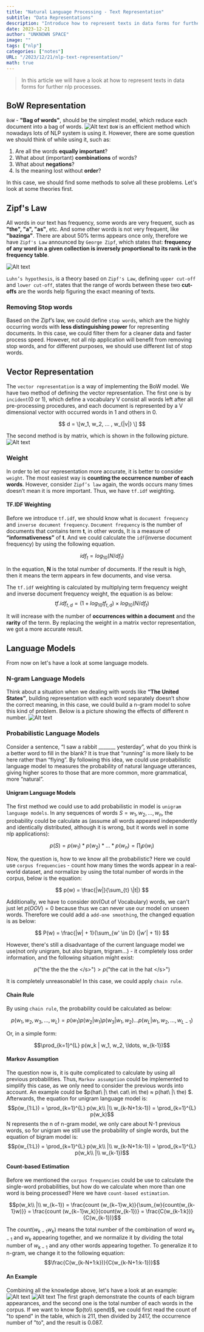 ```yaml
---
title: "Natural Language Processing - Text Representation"
subtitle: "Data Representations"
description: "Introduce how to represent texts in data forms for further nlp processes"
date: 2023-12-21
author: "UNKNOWN SPACE"
image: ""
tags: ["nlp"]
categories: ["notes"]
URL: "/2023/12/21/nlp-text-representation/"
math: true
---
```


> In this article we will have a look at how to represent texts in data forms for further nlp processes.

## BoW Representation
`BoW` - **"Bag of words"**, should be the simplest model, which reduce each document into a bag of words.
![Alt text](/img/nlp/nlp-text-representation/image.png)
`BoW` is an efficient method which nowadays lots of NLP system is using it. However, there are some question we should think of while using it, such as:
1. Are all the words **equally important**?
2. What about (important) **combinations** of words?
3. What about **negations**? 
4. Is the meaning lost without **order**?

In this case, we should find some methods to solve all these problems. Let's look at some theories first.

## Zipf's Law
All words in our text has frequency, some words are very frequent, such as **"the", "a", "as"**, etc. And some other words is not very frequent, like **"bazinga"**. There are about 50% terms appears once only, therefore we have `Zipf's Law` announced by `George Zipf`, which states that: **frequency of any word in a given collection is inversely proportional to its rank in the frequency table**.

![Alt text](/img/nlp/nlp-text-representation/image2.png)

`Luhn’s hypothesis`, is a theory based on `Zipf's Law`, defining `upper cut-off` and `lower cut-off`, states that the range of words between these two **cut-offs** are the words help figuring the exact meaning of texts.

### Removing Stop words
Based on the Zipf’s law, we could define `stop words`, which are the highly occurring words with **less distinguishing power** for representing documents. In this case, we could filter them for a cleaner data and faster process speed. However, not all nlp application will benefit from removing stop words, and for different purposes, we should use different list of stop words.

## Vector Representation 
The `vector representation` is a way of implementing the BoW model. We have two method of defining the vector representation. The first one is by `incident`(0 or 1), which define a vocabulary V consist all words left after all pre-processing procedures, and each document is represented by a V dimensional vector with occurred words in 1 and others in 0.

$$ d = \[w_1, w_2, … , w_{|v|} \] $$

The second method is by matrix, which is shown in the following picture.
![Alt text](/img/nlp/nlp-text-representation/image3.png)

### Weight
In order to let our representation more accurate, it is better to consider `weight`. The most easiest way is **counting the occurrence number of each words**. However, consider `Zipf’s law` again, the words occurs many times doesn’t mean it is more important. Thus, we have `tf.idf` weighting.

#### TF.IDF Weighting
Before we introduce `tf.idf`, we should know what is `document frequency` and `inverse document frequency`. `Document frequency` is the number of documents that contains term **t**, in other words, It is a measure of **“informativeness”** of **t**. And we could calculate the `idf`(inverse document frequency) by using the following equation.

$$ idf_t = log_{10} (N/df_t) $$

In the equation, **N** is the total number of documents. If the result is high, then it means the term appears in few documents, and vise versa.

The `tf.idf` weighting is calculated by multiplying term frequency weight and inverse document frequency weight, the equation is as below:
$$tf.idf_{t, d} = (1+ log_{10}tf_{t,d} )× log_{10} (N/df_t)$$

It will increase with the number of **occurrences within a document** and the **rarity** of the term. By replacing the weight in a matrix vector representation, we got a more accurate result.

## Language Models
From now on let's have a look at some language models.

### N-gram Language Models
Think about a situation when we dealing with words like **“The United States”**, building representation with each word separately doesn’t show the correct meaning, in this case, we could build a n-gram model to solve this kind of problem. Below is a picture showing the effects of different n number.
![Alt text](/img/nlp/nlp-text-representation/image4.png)

### Probabilistic Language Models
Consider a sentence, “I saw a rabbit _______ yesterday”, what do you think is a better word to fill in the blank? It is true that “running” is more likely to be here rather than “flying”. By following this idea, we could use probabilistic language model to measures the probability of natural language utterances, giving higher scores to those that are more common, more grammatical, more “natural”.

#### Unigram Language Models
The first method we could use to add probabilistic in model is `unigram language models`. In any sequences of words $S = w_1, w_2, ..., w_n$, the probability could be calculate as (assume all words appeared independently and identically distributed, although it is wrong, but it words well in some nlp applications):

$$p(S) = p(w_1) * p(w_2) * ... * p(w_n) = \prod_{i} p(w_{i})$$

Now, the question is, how to we know all the probabilistic? Here we could use `corpus frequencies` - count how many times the words appear in a real-world dataset, and normalize by using the total number of words in the corpus, below is the equation:

$$ p(w) = \frac{|w|}{\sum_{t} \|t|} $$

Additionally, we have to consider `OOV`(Out of Vocabulary) words, we can't just let $p(OOV) = 0$ because thus we can never use our model on unseen words. Therefore we could add a `add-one smoothing`, the changed equation is as below:

$$ P(w) = \frac{|w| + 1}{\sum_{w' \in D} (|w'| + 1)} $$

However, there's still a disadvantage of the current language model we use(not only unigram, but also bigram, trigram...) - it completely loss order information, and the following situation might exist:

$$p(\text{"the the the the </s>"}) > p(\text{"the cat in the hat </s>"})$$

It is completely unreasonable! In this case, we could apply `chain rule`.

#### Chain Rule

By using `chain rule`, the probability could be calculated as below:

$$p(w_1, w_2, w_3, ..., w_L) = p(w_1) p(w_2 | w_1) p(w_3 | w_1, w_2) ... p(w_L | w_1, w_2, \ldots, w_{L-1})$$

Or, in a simple form:

$$\prod_{k=1}^{L} p(w_k | w_1, w_2, \ldots, w_{k-1})$$

#### Markov Assumption
The question now is, it is quite complicated to calculate by using all previous probabilities. Thus, `Markov assumption` could be implemented to simplify this case, as we only need to consider the previous words into account. An example could be $p(hat\\ |\\ the\\ cat\\ in\\ the) ≈ p(hat\\ |\\ the) $. Afterwards, the equation for unigram language model is:
$$p(w_{1:L}) = \prod_{k=1}^{L} p(w_k\\ |\\ w_{k-N+1:k-1}) = \prod_{k=1}^{L} p(w_k)$$
N represents the n of n-gram model, we only care about N-1 previous words, so for unigram we still use the probability of single words, but the equation of bigram model is:
$$p(w_{1:L}) = \prod_{k=1}^{L} p(w_k\\ |\\ w_{k-N+1:k-1}) = \prod_{k=1}^{L} p(w_k\\ |\\ w_{k-1})$$

#### Count-based Estimation
Before we mentioned the `corpus frequencies` could be use to calculate the single-word probabilities, but how do we calculate when more than one word is being processed? Here we have `count-based estimation`.

$$p(w_k\\ |\\ w_{k−1}) = \frac{count (w_{k−1}w_k)}{\sum_{w}{count(w_{k-1}w)}} = \frac{count (w_{k−1}w_k)}{count(w_{k-1})} = \frac{C(w_{k-1:k})}{C(w_{k-1})}$$

The $count (w_{k−1}w_k)$ means the total number of the combination of word $w_{k-1}$ and $w_k$ appearing together, and we normalize it by dividing the total number of $w_{k-1}$ and any other words appearing together. To generalize it to n-gram, we change it to the following equation:
$$\frac{C(w_{k-N+1:k})}{C(w_{k-N+1:k-1})}$$

#### An Example
Combining all the knowledge above, let's have a look at an example:
![Alt text](/img/nlp/nlp-text-representation/image7.png)
![Alt text](/img/nlp/nlp-text-representation/image6.png)
The first graph demonstrate the counts of each bigram appearances, and the second one is the total number of each words in the corpus. If we want to know $p(to\\ spend)$, we could first read the count of "to spend" in the table, which is 211, then divided by 2417, the occurrence number of "to", and the result is 0.087.

